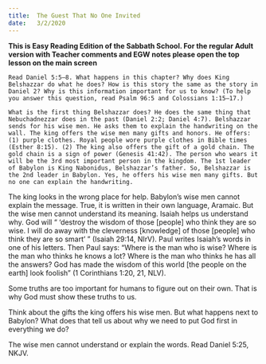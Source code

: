 ```yaml
---
title:  The Guest That No One Invited
date:   3/2/2020
---
```


**This is Easy Reading Edition of the Sabbath School. For the regular Adult version with Teacher comments and EGW notes please open the top lesson on the main screen** 

`Read Daniel 5:5–8. What happens in this chapter? Why does King Belshazzar do what he does? How is this story the same as the story in Daniel 2? Why is this information important for us to know? (To help you answer this question, read Psalm 96:5 and Colossians 1:15–17.)`

`What is the first thing Belshazzar does? He does the same thing that Nebuchadnezzar does in the past (Daniel 2:2; Daniel 4:7). Belshazzar sends for his wise men. He asks them to explain the handwriting on the wall. The king offers the wise men many gifts and honors. He offers: (1) purple clothes. Royal people wore purple clothes in Bible times (Esther 8:15). (2) The king also offers the gift of a gold chain. The gold chain is a sign of power (Genesis 41:42). The person who wears it will be the 3rd most important person in the kingdom. The 1st leader of Babylon is King Nabonidus, Belshazzar’s father. So, Belshazzar is the 2nd leader in Babylon. Yes, he offers his wise men many gifts. But no one can explain the handwriting.`

The king looks in the wrong place for help. Babylon’s wise men cannot explain the message. True, it is written in their own language, Aramaic. But the wise men cannot understand its meaning. Isaiah helps us understand why. God will “ ‘destroy the wisdom of those [people] who think they are so wise. I will do away with the cleverness [knowledge] of those [people] who think they are so smart’ ” (Isaiah 29:14, NIrV). Paul writes Isaiah’s words in one of his letters. Then Paul says: “Where is the man who is wise? Where is the man who thinks he knows a lot? Where is the man who thinks he has all the answers? God has made the wisdom of this world [the people on the earth] look foolish” (1 Corinthians 1:20, 21, NLV).

Some truths are too important for humans to figure out on their own. That is why God must show these truths to us.

Think about the gifts the king offers his wise men. But what happens next to Babylon? What does that tell us about why we need to put God first in everything we do?

The wise men cannot understand or explain the words. Read Daniel 5:25, NKJV.
